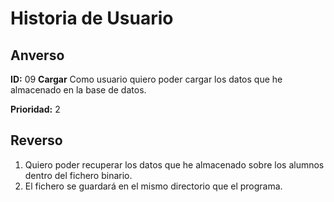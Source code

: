 # Historia de Usuario

## Anverso

**ID:** 09 **Cargar**
Como usuario quiero poder cargar los datos que he almacenado en la base de datos.

**Prioridad:** 2

## Reverso

1. Quiero poder recuperar los datos que he almacenado sobre los alumnos dentro del fichero binario.
2. El fichero se guardará en el mismo directorio que el programa.
